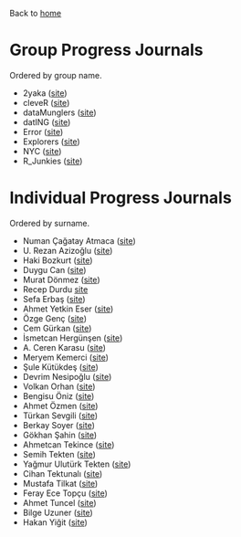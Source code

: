 Back to [home](https://mef-bda503.github.io)

# Group Progress Journals

Ordered by group name.

+ 2yaka ([site](https://mef-bda503.github.io/gpj-2yaka))
+ cleveR ([site](https://mef-bda503.github.io/gpj-clever))
+ dataMunglers ([site](https://mef-bda503.github.io/gpj-datamunglers-2))
+ datING ([site](https://mef-bda503.github.io/gpj-datING_))
+ Error ([site](https://mef-bda503.github.io/gpj-error))
+ Explorers ([site](https://mef-bda503.github.io/gpj-explorers))
+ NYC ([site](https://mef-bda503.github.io/gpj-nyc))
+ R_Junkies ([site](https://mef-bda503.github.io/gpj-rjunkies))

# Individual Progress Journals

Ordered by surname.

+ Numan Çağatay Atmaca ([site](https://mef-bda503.github.io/pj-natmaca/))
+ U. Rezan Azizoğlu ([site](https://mef-bda503.github.io/pj-rezan/))
+ Haki Bozkurt ([site](https://mef-bda503.github.io/pj-hkbzkrt/))
+ Duygu Can ([site](https://mef-bda503.github.io/pj-cand/))
+ Murat Dönmez ([site](https://mef-bda503.github.io/pj-muratdonmez/))
+ Recep Durdu [site](https://mef-bda503.github.io/pj-recepdurdu/)
+ Sefa Erbaş ([site](https://mef-bda503.github.io/pj-erbass))
+ Ahmet Yetkin Eser ([site](https://mef-bda503.github.io/pj-esera/))
+ Özge Genç ([site](https://mef-bda503.github.io/pj-gencozge/))
+ Cem Gürkan ([site](https://mef-bda503.github.io/pj-gurkanc/))
+ İsmetcan Hergünşen ([site](https://mef-bda503.github.io/pj-hergunsen/))
+ A. Ceren Karasu ([site](https://github.com/MEF-BDA503/pj-karasua))
+ Meryem Kemerci ([site](https://mef-bda503.github.io/pj-MeryemKemerci/))
+ Şule Kütükdeş ([site](https://mef-bda503.github.io/pj-kutukdes/))
+ Devrim Nesipoğlu ([site](https://mef-bda503.github.io/pj-nesipoglud))
+ Volkan Orhan ([site](https://mef-bda503.github.io/pj-volorhan-1/))
+ Bengisu Öniz ([site](https://mef-bda503.github.io/pj-Bengisunz/))
+ Ahmet Özmen ([site](https://mef-bda503.github.io/pj-ahmetozmenmef/))
+ Türkan Sevgili ([site](https://mef-bda503.github.io/pj-sevgilit/))
+ Berkay Soyer ([site](https://mef-bda503.github.io/pj-berkaysoyer/))
+ Gökhan Şahin ([site](https://mef-bda503.github.io/pj-gokhansahin4/))
+ Ahmetcan Tekince ([site](https://mef-bda503.github.io/pj-tekincea/))
+ Semih Tekten ([site](https://mef-bda503.github.io/pj-tektens/))
+ Yağmur Ulutürk Tekten ([site](https://mef-bda503.github.io/pj-uluturktekteny/))
+ Cihan Tektunalı ([site](https://mef-bda503.github.io/pj-tektunalic/))
+ Mustafa Tilkat ([site](https://mef-bda503.github.io/pj-mustafatilkat/))
+ Feray Ece Topçu ([site](https://mef-bda503.github.io/pj-ferayece/))
+ Ahmet Tuncel ([site](https://mef-bda503.github.io/pj-AhmetTuncel/))
+ Bilge Uzuner ([site](https://mef-bda503.github.io/pj-uzunerb/))
+ Hakan Yiğit ([site](https://mef-bda503.github.io/pj-yigithakan/))
